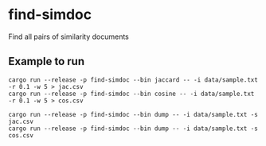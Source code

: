 # find-simdoc

Find all pairs of similarity documents

## Example to run

```
cargo run --release -p find-simdoc --bin jaccard -- -i data/sample.txt -r 0.1 -w 5 > jac.csv
cargo run --release -p find-simdoc --bin cosine -- -i data/sample.txt -r 0.1 -w 5 > cos.csv
```

```
cargo run --release -p find-simdoc --bin dump -- -i data/sample.txt -s jac.csv
cargo run --release -p find-simdoc --bin dump -- -i data/sample.txt -s cos.csv
```